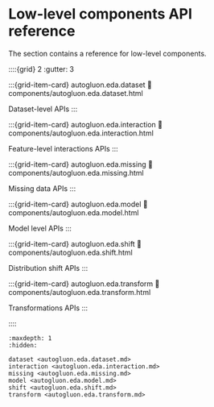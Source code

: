 # Low-level components API reference

The section contains a reference for low-level components.

::::{grid} 2
  :gutter: 3

:::{grid-item-card} autogluon.eda.dataset
   :link: components/autogluon.eda.dataset.html

   Dataset-level APIs
:::

:::{grid-item-card} autogluon.eda.interaction
   :link: components/autogluon.eda.interaction.html

   Feature-level interactions APIs
:::

:::{grid-item-card} autogluon.eda.missing
   :link: components/autogluon.eda.missing.html

   Missing data APIs
:::

:::{grid-item-card} autogluon.eda.model
   :link: components/autogluon.eda.model.html

   Model level APIs
:::

:::{grid-item-card} autogluon.eda.shift
   :link: components/autogluon.eda.shift.html

   Distribution shift APIs
:::

:::{grid-item-card} autogluon.eda.transform
   :link: components/autogluon.eda.transform.html

   Transformations APIs
:::

::::

```{toctree}
:maxdepth: 1
:hidden:

dataset <autogluon.eda.dataset.md>
interaction <autogluon.eda.interaction.md>
missing <autogluon.eda.missing.md>
model <autogluon.eda.model.md>
shift <autogluon.eda.shift.md>
transform <autogluon.eda.transform.md>
```
